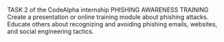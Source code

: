TASK 2 of the CodeAlpha internship
PHISHING AWARENESS TRAINING
Create a presentation or online training module
about phishing attacks. Educate others about
recognizing and avoiding phishing emails,
websites, and social engineering tactics.
